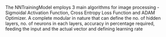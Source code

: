 The NNTrainingModel employs 3 main algorithms for image processing - Sigmoidal Activation Function, Cross Entropy Loss Function and ADAM Optimizer. A complete modular in nature that can define the no. of hidden layers, no. of neurons in each layers, accuracy in percentage required, feeding the input and the actual vector and defining learning rate
